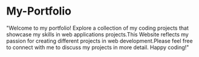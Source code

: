 # My-Portfolio
"Welcome to my portfolio! Explore a collection of my coding projects that showcase my skills in web applications projects.This Website reflects my passion for creating different projects in web development.Please feel free to connect with me  to discuss my projects in more detail. Happy coding!"
